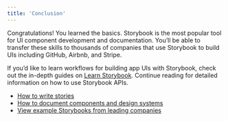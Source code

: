 ```yaml
---
title: 'Conclusion'
---
```


Congratulations! You learned the basics. Storybook is the most popular tool for UI component development and documentation. You’ll be able to transfer these skills to thousands of companies that use Storybook to build UIs including GitHub, Airbnb, and Stripe.

If you’d like to learn workflows for building app UIs with Storybook, check out the in-depth guides on [Learn Storybook](https://www.learnstorybook.com/). Continue reading for detailed information on how to use Storybook APIs.

- [How to write stories](../writing-stories/introduction.md)
- [How to document components and design systems](../writing-docs/introduction.md)
- [View example Storybooks from leading companies](./examples.md)
